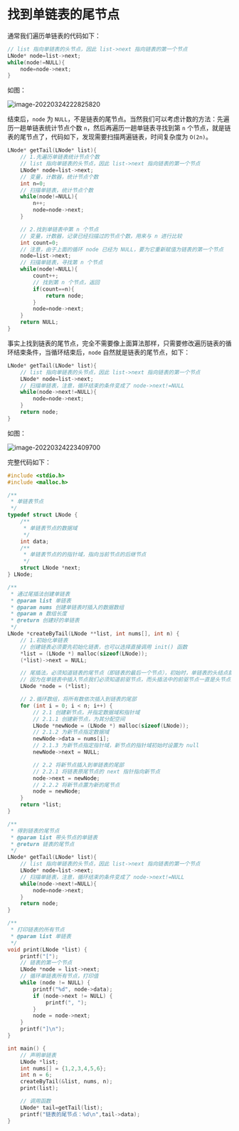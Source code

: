 # 找到单链表的尾节点

通常我们遍历单链表的代码如下：

```c
// list 指向单链表的头节点，因此 list->next 指向链表的第一个节点
LNode* node=list->next;
while(node!=NULL){
    node=node->next;
}
```

如图：

![image-20220324222825820](image-Note001-%E9%93%BE%E8%A1%A8%E7%9A%84%E6%9C%80%E5%90%8E%E4%B8%80%E4%B8%AA%E8%8A%82%E7%82%B9/image-20220324222825820.png)

结束后，`node` 为 `NULL`，不是链表的尾节点。当然我们可以考虑计数的方法：先遍历一趟单链表统计节点个数 `n`，然后再遍历一趟单链表寻找到第 `n`
个节点，就是链表的尾节点了，代码如下，发现需要扫描两遍链表，时间复杂度为 `O(2n)`。

```c
LNode* getTail(LNode* list){
    // 1.先遍历单链表统计节点个数
    // list 指向单链表的头节点，因此 list->next 指向链表的第一个节点
    LNode* node=list->next;
    // 变量，计数器，统计节点个数
    int n=0;
    // 扫描单链表，统计节点个数
    while(node!=NULL){
        n++;
        node=node->next;
    }

    // 2.找到单链表中第 n 个节点
    // 变量，计数器，记录已经扫描过的节点个数，用来与 n 进行比较
    int count=0;
    // 注意，由于上面的循环 node 已经为 NULL，要为它重新赋值为链表的第一个节点
    node=list->next;
    // 扫描单链表，寻找第 n 个节点
    while(node!=NULL){
        count++;
        // 找到第 n 个节点，返回
        if(count==n){
            return node;
        }
        node=node->next;
    }
    return NULL;
}
```

事实上找到链表的尾节点，完全不需要像上面算法那样，只需要修改遍历链表的循环结束条件，当循环结束后，`node` 自然就是链表的尾节点，如下：

```c
LNode* getTail(LNode* list){
    // list 指向单链表的头节点，因此 list->next 指向链表的第一个节点
    LNode* node=list->next;
    // 扫描单链表，注意，循环结束的条件变成了 node->next!=NULL
    while(node->next!=NULL){
        node=node->next;
    }
    return node;
}
```

如图：

![image-20220324223409700](image-Note001-%E9%93%BE%E8%A1%A8%E7%9A%84%E6%9C%80%E5%90%8E%E4%B8%80%E4%B8%AA%E8%8A%82%E7%82%B9/image-20220324223409700.png)

完整代码如下：

```c
#include <stdio.h>
#include <malloc.h>

/**
 * 单链表节点
 */
typedef struct LNode {
    /**
     * 单链表节点的数据域
     */
    int data;
    /**
     * 单链表节点的的指针域，指向当前节点的后继节点
     */
    struct LNode *next;
} LNode;

/**
 * 通过尾插法创建单链表
 * @param list 单链表
 * @param nums 创建单链表时插入的数据数组
 * @param n 数组长度
 * @return 创建好的单链表
 */
LNode *createByTail(LNode **list, int nums[], int n) {
    // 1.初始化单链表
    // 创建链表必须要先初始化链表，也可以选择直接调用 init() 函数
    *list = (LNode *) malloc(sizeof(LNode));
    (*list)->next = NULL;

    // 尾插法，必须知道链表的尾节点（即链表的最后一个节点），初始时，单链表的头结点就是尾节点
    // 因为在单链表中插入节点我们必须知道前驱节点，而头插法中的前驱节点一直是头节点，但尾插法中要在单链表的末尾插入新节点，所以前驱节点一直都是链表的最后一个节点，而链表的最后一个节点由于链表插入新节点会一直变化
    LNode *node = (*list);

    // 2.循环数组，将所有数依次插入到链表的尾部
    for (int i = 0; i < n; i++) {
        // 2.1 创建新节点，并指定数据域和指针域
        // 2.1.1 创建新节点，为其分配空间
        LNode *newNode = (LNode *) malloc(sizeof(LNode));
        // 2.1.2 为新节点指定数据域
        newNode->data = nums[i];
        // 2.1.3 为新节点指定指针域，新节点的指针域初始时设置为 null
        newNode->next = NULL;

        // 2.2 将新节点插入到单链表的尾部
        // 2.2.1 将链表原尾节点的 next 指针指向新节点
        node->next = newNode;
        // 2.2.2 将新节点置为新的尾节点
        node = newNode;
    }
    return *list;
}

/**
 * 得到链表的尾节点
 * @param list 带头节点的单链表
 * @return 链表的尾节点
 */
LNode* getTail(LNode* list){
    // list 指向单链表的头节点，因此 list->next 指向链表的第一个节点
    LNode* node=list->next;
    // 扫描单链表，注意，循环结束的条件变成了 node->next!=NULL
    while(node->next!=NULL){
        node=node->next;
    }
    return node;
}

/**
 * 打印链表的所有节点
 * @param list 单链表
 */
void print(LNode *list) {
    printf("[");
    // 链表的第一个节点
    LNode *node = list->next;
    // 循环单链表所有节点，打印值
    while (node != NULL) {
        printf("%d", node->data);
        if (node->next != NULL) {
            printf(", ");
        }
        node = node->next;
    }
    printf("]\n");
}

int main() {
    // 声明单链表
    LNode *list;
    int nums[] = {1,2,3,4,5,6};
    int n = 6;
    createByTail(&list, nums, n);
    print(list);

    // 调用函数
    LNode* tail=getTail(list);
    printf("链表的尾节点：%d\n",tail->data);
}
```